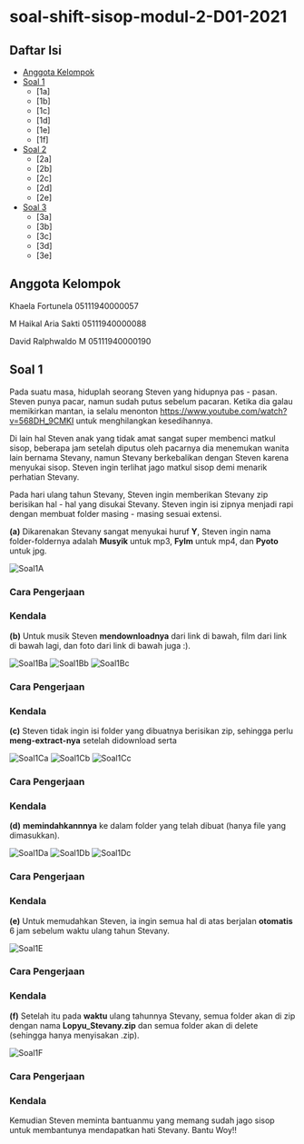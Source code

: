 # soal-shift-sisop-modul-2-D01-2021

##  Daftar Isi ##
   - [Anggota Kelompok](https://github.com/sakti4869/soal-shift-sisop-modul-2-D01-2021/blob/main/README.md#anggota-kelompok)
   - [Soal 1](https://github.com/sakti4869/soal-shift-sisop-modul-2-D01-2021/blob/main/README.md#soal-1)
      - [1a]
      - [1b]
      - [1c]
      - [1d]
      - [1e]
      - [1f]
   - [Soal 2](https://github.com/sakti4869/soal-shift-sisop-modul-2-D01-2021/blob/main/README.md#soal-2)
      - [2a]
      - [2b]
      - [2c]
      - [2d]
      - [2e]
   - [Soal 3](https://github.com/sakti4869/soal-shift-sisop-modul-2-D01-2021/blob/main/README.md#soal-3)
      - [3a]
      - [3b]
      - [3c]
      - [3d]
      - [3e]

## Anggota Kelompok ##

Khaela Fortunela 05111940000057

M Haikal Aria Sakti 05111940000088

David Ralphwaldo M 05111940000190

## Soal 1 ##

Pada suatu masa, hiduplah seorang Steven yang hidupnya pas - pasan. Steven punya pacar, namun sudah putus sebelum pacaran. Ketika dia galau memikirkan mantan, ia selalu menonton https://www.youtube.com/watch?v=568DH_9CMKI untuk menghilangkan kesedihannya.

Di lain hal Steven anak yang tidak amat sangat super membenci matkul sisop, beberapa jam setelah diputus oleh pacarnya dia menemukan wanita lain bernama Stevany, namun Stevany berkebalikan dengan Steven karena menyukai sisop. Steven ingin terlihat jago matkul sisop demi menarik perhatian Stevany.

Pada hari ulang tahun Stevany, Steven ingin memberikan Stevany zip berisikan hal - hal yang disukai Stevany. Steven ingin isi zipnya menjadi rapi dengan membuat folder masing - masing sesuai extensi.

**(a)** Dikarenakan Stevany sangat menyukai huruf **Y**, Steven ingin nama folder-foldernya adalah **Musyik** untuk mp3, **Fylm** untuk mp4, dan **Pyoto** untuk jpg.

![Soal1A](https://i.postimg.cc/mgtcDrhN/a.png)

### Cara Pengerjaan ###

### Kendala ###

**(b)** Untuk musik Steven **mendownloadnya** dari link di bawah, film dari link di bawah lagi, dan foto dari link di bawah juga :).

![Soal1Ba](https://i.postimg.cc/kgz2tdbr/b-1.png)
![Soal1Bb](https://i.postimg.cc/7Lzf3Q35/b-2.png)
![Soal1Bc](https://i.postimg.cc/gJPrNqsN/b-3.png)

### Cara Pengerjaan ###

### Kendala ###

**(c)** Steven tidak ingin isi folder yang dibuatnya berisikan zip, sehingga perlu **meng-extract-nya** setelah didownload serta

![Soal1Ca](https://i.postimg.cc/vBLTjgSM/c-1.png)
![Soal1Cb](https://i.postimg.cc/gjgJc9WT/c-2.png)
![Soal1Cc](https://i.postimg.cc/4yfyTfrc/c-3.png)

### Cara Pengerjaan ###

### Kendala ###

**(d)** **memindahkannnya** ke dalam folder yang telah dibuat (hanya file yang dimasukkan).

![Soal1Da](https://i.postimg.cc/KvYjqY7S/d-1.png)
![Soal1Db](https://i.postimg.cc/ryjzN4rN/d-2.png)
![Soal1Dc](https://i.postimg.cc/qvhRrZZ1/d-3.png)

### Cara Pengerjaan ###

### Kendala ###

**(e)** Untuk memudahkan Steven, ia ingin semua hal di atas berjalan **otomatis** 6 jam sebelum waktu ulang tahun Stevany.

![Soal1E](https://i.postimg.cc/ncwz6tTs/e.png)

### Cara Pengerjaan ###

### Kendala ###

**(f)** Setelah itu pada **waktu** ulang tahunnya Stevany, semua folder akan di zip dengan nama **Lopyu_Stevany.zip** dan semua folder akan di delete (sehingga hanya menyisakan .zip).

![Soal1F](https://i.postimg.cc/XYRvYcR4/f.png)

### Cara Pengerjaan ###

### Kendala ###

Kemudian Steven meminta bantuanmu yang memang sudah jago sisop untuk membantunya mendapatkan hati Stevany. Bantu Woy!!
